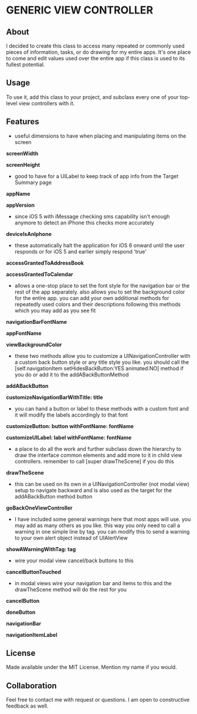 GENERIC VIEW CONTROLLER
=======================

About
-----

I decided to create this class to access many repeated or commonly used pieces of information, tasks, or do drawing for my entire apps. It's one place to come and edit values used over the entire app if this class is used to its fullest potential.

Usage
-----

To use it, add this class to your project, and subclass every one of your top-level view controllers with it.

Features
--------------
- useful dimensions to have when placing and manipulating items on the screen

**screenWidth**

**screenHeight**


- good to have for a UILabel to keep track of app info from the Target Summary page

**appName**

**appVersion**


- since iOS 5 with iMessage checking sms capability isn't enough anymore to detect an iPhone this checks more accurately

**deviceIsAnIphone**


- these automatically halt the application for iOS 6 onward until the user responds or for iOS 5 and earlier simply respond 'true'

**accessGrantedToAddressBook**

**accessGrantedToCalendar**


- allows a one-stop place to set the font style for the navigation bar or the rest of the app separately. also allows you to set the background color for the entire app. you can add your own additional methods for repeatedly used colors and their descriptions following this methods which you may add as you see fit

**navigationBarFontName**

**appFontName**

**viewBackgroundColor**


- these two methods allow you to customize a UINavigationController with a custom back button style or any title style you like. you should call the [self.navigationItem setHidesBackButton:YES animated:NO] method if you do or add it to the addABackButtonMethod

**addABackButton**

**customizeNavigationBarWithTitle: title**


- you can hand a button or label to these methods with a custom font and it will modify the labels accordingly to that font

**customizeButton: button withFontName: fontName**

**customizeUILabel: label withFontName: fontName**


- a place to do all the work and further subclass down the hierarchy to draw the interface common elements and add more to it in child view controllers. remember to call [super drawTheScene] if you do this

**drawTheScene**


- this can be used on its own in a UINavigationController (not modal view) setup to navigate backward and is also used as the target for the addABackButton method button

**goBackOneViewController**


- I have included some general warnings here that most apps will use. you may add as many others as you like. this way you only need to call a warning in one simple line by tag. you can modify this to send a warning to your own alert object instead of UIAlertView

**showAWarningWithTag: tag**


- wire your modal view cancel/back buttons to this

**cancelButtonTouched**


- in modal views wire your navigation bar and items to this and the drawTheScene method will do the rest for you

**cancelButton**

**doneButton**

**navigationBar**

**navigationItemLabel**


License
-------

Made available under the MIT License. Mention my name if you would.

Collaboration
-------------

Feel free to contact me with request or questions. I am open to constructive feedback as well.